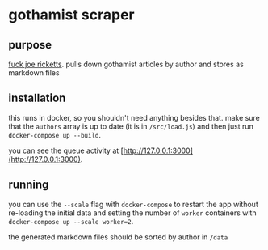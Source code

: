 # gothamist scraper

## purpose

[fuck joe ricketts](https://www.washingtonpost.com/amphtml/news/the-fix/wp/2017/11/03/joe-rickettss-scorched-earth-attack-on-local-media/). pulls down gothamist articles by author and stores as markdown files

## installation

this runs in docker, so you shouldn't need anything besides that. make sure that the `authors` array is up to date (it is in `/src/load.js`) and then just run `docker-compose up --build`.

you can see the queue activity at [http://127.0.0.1:3000](http://127.0.0.1:3000).

## running

you can use the `--scale` flag with `docker-compose` to restart the app without re-loading the initial data and setting the number of `worker` containers with `docker-compose up --scale worker=2`.

the generated markdown files should be sorted by author in `/data`
